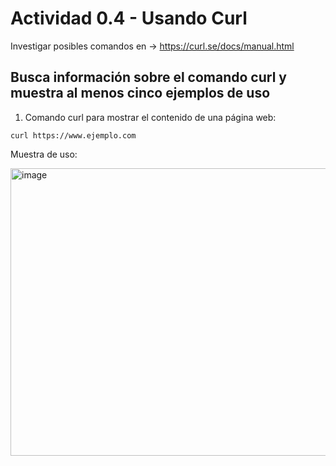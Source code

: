 # Actividad 0.4 - Usando Curl

Investigar posibles comandos en -> https://curl.se/docs/manual.html

## Busca información sobre el comando curl y muestra al menos cinco ejemplos de uso

1. Comando curl para mostrar el contenido de una página web:
```
curl https://www.ejemplo.com
```
Muestra de uso:

<img width="800" height="460" alt="image" src="https://github.com/user-attachments/assets/afa339b9-e0fc-4703-848c-840b2b6ea2c1" />


